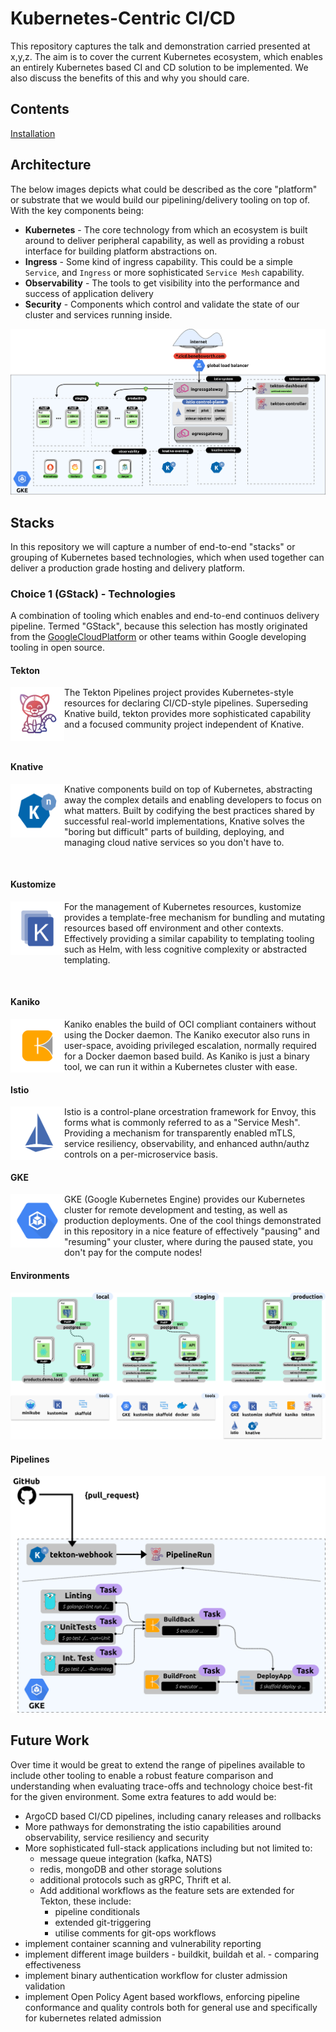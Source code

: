 # Kubernetes-Centric CI/CD

This repository captures the talk and demonstration carried presented at x,y,z. The aim is to cover the current Kubernetes ecosystem, which enables an entirely Kubernetes based CI and CD solution to be implemented. We also discuss the benefits of this and why you should care.

## Contents

[Installation](./docs/install.md)

## Architecture

The below images depicts what could be described as the core "platform" or substrate that we would build our pipelining/delivery tooling on top of. With the key components being:

* **Kubernetes** - The core technology from which an ecosystem is built around to deliver peripheral capability, as well as providing a robust interface for building platform abstractions on.
* **Ingress** - Some kind of ingress capability. This could be a simple `Service`, and `Ingress` or more sophisticated `Service Mesh` capability.
* **Observability** - The tools to get visibility into the performance and success of application delivery
* **Security** - Components which control and validate the state of our cluster and services running inside.

![architecture](docs/assets/architecture.png)

## Stacks

In this repository we will capture a number of end-to-end "stacks" or grouping of Kubernetes based technologies, which when used together can deliver a production grade hosting and delivery platform.

### Choice 1 (GStack) - Technologies

A combination of tooling which enables and end-to-end continuos delivery pipeline. Termed "GStack", because this selection has mostly originated from the [GoogleCloudPlatform](https://github.com/GoogleCloudPlatform) or other teams within Google developing tooling in open source.

#### Tekton

<img width=86 height=86 align="left" src="docs/assets/tekton.png">

The Tekton Pipelines project provides Kubernetes-style resources for declaring CI/CD-style pipelines. Superseding Knative build, tekton provides more sophisticated capability and a focused community project independent of Knative.

&nbsp;

#### Knative

<img width=86 height=86 align="left" src="docs/assets/knative.png">

Knative components build on top of Kubernetes, abstracting away the complex details and enabling developers to focus on what matters. Built by codifying the best practices shared by successful real-world implementations, Knative solves the "boring but difficult" parts of building, deploying, and managing cloud native services so you don't have to.

&nbsp;

#### Kustomize

<img width=86 height=86 align="left" src="docs/assets/kustomize.png">

For the management of Kubernetes resources, kustomize provides a template-free mechanism for bundling and mutating resources based off environment and other contexts. Effectively providing a similar capability to templating tooling such as Helm, with less cognitive complexity or abstracted templating.

&nbsp;

#### Kaniko

<img width=86 height=86 align="left" src="docs/assets/kaniko.png">

Kaniko enables the build of OCI compliant containers without using the Docker daemon. The Kaniko executor also runs in user-space, avoiding privileged escalation, normally required for a Docker daemon based build. As Kaniko is just a binary tool, we can run it within a Kubernetes cluster with ease.

#### Istio

<img width=86 height=86 align="left" src="docs/assets/istio.png"> 

Istio is a control-plane orcestration framework for Envoy, this forms what is commonly referred to as a "Service Mesh". Providing a mechanism for transparently enabled mTLS, service resiliency, observability, and enhanced authn/authz controls on a per-microservice basis.

#### GKE

<img width=86 height=86 align="left" src="docs/assets/gke.png"> 

GKE (Google Kubernetes Engine) provides our Kubernetes cluster for remote development and testing, as well as production deployments. One of the cool things demonstrated in this repository in a nice feature of effectively "pausing" and "resuming" your cluster, where during the paused state, you don't pay for the compute nodes!

#### Environments

![environments](./docs/assets/environments.png)

#### Pipelines

![pipelines](./docs/assets/pipelines-tekton.png)

## Future Work

Over time it would be great to extend the range of pipelines available to include other tooling to enable a robust feature comparison and understanding when evaluating trace-offs and technology choice best-fit for the given environment. Some extra features to add would be:

* ArgoCD based CI/CD pipelines, including canary releases and rollbacks
* More pathways for demonstrating the istio capabilities around observability, service resiliency and security
* More sophisticated full-stack applications including but not limited to:
  * message queue integration (kafka, NATS)
  * redis, mongoDB and other storage solutions
  * additional protocols such as gRPC, Thrift et al.
  * Add additional workflows as the feature sets are extended for Tekton, these include:
    * pipeline conditionals
    * extended git-triggering
    * utilise comments for git-ops workflows
* implement container scanning and vulnerability reporting
* implement different image builders - buildkit, buildah et al.  - comparing effectiveness
* implement binary authentication workflow for cluster admission validation
* implement Open Policy Agent based workflows, enforcing pipeline conformance and quality controls both for general use and specifically for kubernetes related admission
